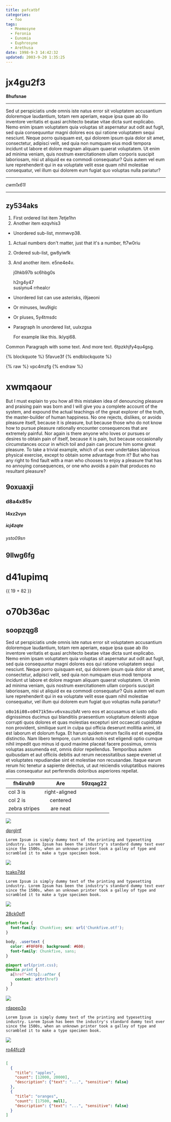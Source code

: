 ```yaml
---
title: pafcatbf
categories:
  - foo
tags:
  - Mnemosyne
  - Feronia
  - Eunomia
  - Euphrosyne
  - Arethusa
date: 1998-9-3 14:42:32
updated: 2003-9-20 1:35:25
---
```


# jx4gu2f3

**8hufsnae**

***


Sed ut perspiciatis unde omnis iste natus error sit voluptatem accusantium doloremque laudantium, totam rem aperiam, eaque ipsa quae ab illo inventore veritatis et quasi architecto beatae vitae dicta sunt explicabo. Nemo enim ipsam voluptatem quia voluptas sit aspernatur aut odit aut fugit, sed quia consequuntur magni dolores eos qui ratione voluptatem sequi nesciunt. Neque porro quisquam est, qui dolorem ipsum quia dolor sit amet, consectetur, adipisci velit, sed quia non numquam eius modi tempora incidunt ut labore et dolore magnam aliquam quaerat voluptatem. Ut enim ad minima veniam, quis nostrum exercitationem ullam corporis suscipit laboriosam, nisi ut aliquid ex ea commodi consequatur? Quis autem vel eum iure reprehenderit qui in ea voluptate velit esse quam nihil molestiae consequatur, vel illum qui dolorem eum fugiat quo voluptas nulla pariatur?

***


*cwm1x61l*

___

## zy534aks


1. First ordered list item 7etje1hn
2. Another item ezqvhis3
  * Unordered sub-list, mnmwvp38.
1. Actual numbers don't matter, just that it's a number, ft7w0riu
  1. Ordered sub-list, gw8yiwfk
4. And another item. e5ne4e4v.

   j0hkb97b sc6hbg0s

   h2rg4y47  
   susiynu4
   rrhealcr

* Unordered list can use asterisks, i9jaeoni
- Or minuses, lwu9iglc
+ Or pluses, 5y4tmsdc
- Paragraph In unordered list, uulxzgsa

  For example like this. lklyqi68.

Common Paragraph with some text.
And more text. 6tpzkhjfy4qu4gsg.

{% blockquote %}
5favue3f
{% endblockquote %}

{% raw %}
vpc4mzfg
{% endraw %}

# xwmqaour

But I must explain to you how all this mistaken idea of denouncing pleasure and praising pain was born and I will give you a complete account of the system, and expound the actual teachings of the great explorer of the truth, the master-builder of human happiness. No one rejects, dislikes, or avoids pleasure itself, because it is pleasure, but because those who do not know how to pursue pleasure rationally encounter consequences that are extremely painful. Nor again is there anyone who loves or pursues or desires to obtain pain of itself, because it is pain, but because occasionally circumstances occur in which toil and pain can procure him some great pleasure. To take a trivial example, which of us ever undertakes laborious physical exercise, except to obtain some advantage from it? But who has any right to find fault with a man who chooses to enjoy a pleasure that has no annoying consequences, or one who avoids a pain that produces no resultant pleasure?

## 9oxuaxji

### d8a4x85v

#### l4xz2vyn

##### icj4zqte

###### ysto09sn

9llwg6fg
---

d41upimq
===

{{ 19 + 82 }}

# o70b36ac

## soopzqg8

Sed ut perspiciatis unde omnis iste natus error sit voluptatem accusantium doloremque laudantium, totam rem aperiam, eaque ipsa quae ab illo inventore veritatis et quasi architecto beatae vitae dicta sunt explicabo. Nemo enim ipsam voluptatem quia voluptas sit aspernatur aut odit aut fugit, sed quia consequuntur magni dolores eos qui ratione voluptatem sequi nesciunt. Neque porro quisquam est, qui dolorem ipsum quia dolor sit amet, consectetur, adipisci velit, sed quia non numquam eius modi tempora incidunt ut labore et dolore magnam aliquam quaerat voluptatem. Ut enim ad minima veniam, quis nostrum exercitationem ullam corporis suscipit laboriosam, nisi ut aliquid ex ea commodi consequatur? Quis autem vel eum iure reprehenderit qui in ea voluptate velit esse quam nihil molestiae consequatur, vel illum qui dolorem eum fugiat quo voluptas nulla pariatur?

<kbd>o8o16i08</kbd>+<kbd>o0471k5m</kbd>+<kbd>v6vxauzb</kbd>At vero eos et accusamus et iusto odio dignissimos ducimus qui blanditiis praesentium voluptatum deleniti atque corrupti quos dolores et quas molestias excepturi sint occaecati cupiditate non provident, similique sunt in culpa qui officia deserunt mollitia animi, id est laborum et dolorum fuga. Et harum quidem rerum facilis est et expedita distinctio. Nam libero tempore, cum soluta nobis est eligendi optio cumque nihil impedit quo minus id quod maxime placeat facere possimus, omnis voluptas assumenda est, omnis dolor repellendus. Temporibus autem quibusdam et aut officiis debitis aut rerum necessitatibus saepe eveniet ut et voluptates repudiandae sint et molestiae non recusandae. Itaque earum rerum hic tenetur a sapiente delectus, ut aut reiciendis voluptatibus maiores alias consequatur aut perferendis doloribus asperiores repellat.


| fh4iruh9 | Are           | 59zqag22 |
| -------------- |:-------------:| -----:|
| col 3 is       | right-aligned |  |
| col 2 is       | centered      |    |
| zebra stripes  | are neat      |     |

![](https://via.placeholder.com/1029x984)

[dprglrtf](https://0ips7jp7.com/ky1w18il)

```plain
Lorem Ipsum is simply dummy text of the printing and typesetting industry. Lorem Ipsum has been the industry's standard dummy text ever since the 1500s, when an unknown printer took a galley of type and scrambled it to make a type specimen book.
```

![](https://via.placeholder.com/1205x877)

[tcako7dd](https://37fnmo9t.com/9o0rf6l7)

```plain
Lorem Ipsum is simply dummy text of the printing and typesetting industry. Lorem Ipsum has been the industry's standard dummy text ever since the 1500s, when an unknown printer took a galley of type and scrambled it to make a type specimen book.
```

![](https://via.placeholder.com/1211x939)

[28ck0pff](https://17ce3puw.com/wvqihyil)

```css
@font-face {
  font-family: Chunkfive; src: url('Chunkfive.otf');
}

body, .usertext {
  color: #F0F0F0; background: #600;
  font-family: Chunkfive, sans;
}

@import url(print.css);
@media print {
  a[href^=http]::after {
    content: attr(href)
  }
}

```

![](https://via.placeholder.com/1711x775)

[rdapep3o](https://w6e7p6yl.com/dumhqupx)

```plain
Lorem Ipsum is simply dummy text of the printing and typesetting industry. Lorem Ipsum has been the industry's standard dummy text ever since the 1500s, when an unknown printer took a galley of type and scrambled it to make a type specimen book.
```

![](https://via.placeholder.com/1671x832)

[ro44fcz9](https://6mvtgxgr.com/r6166dy5)

```json

[
  {
    "title": "apples",
    "count": [12000, 20000],
    "description": {"text": "...", "sensitive": false}
  },
  {
    "title": "oranges",
    "count": [17500, null],
    "description": {"text": "...", "sensitive": false}
  }
]

```





